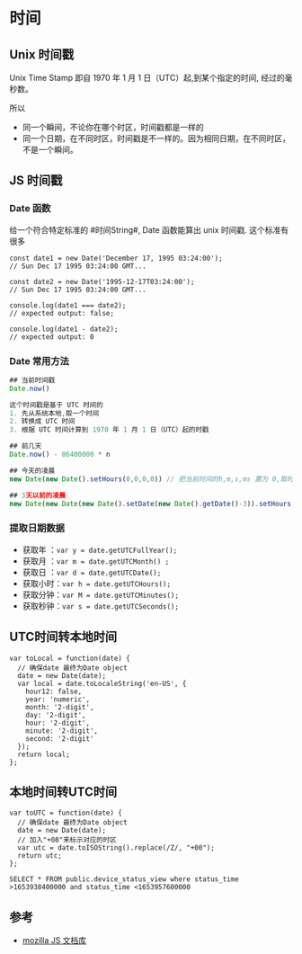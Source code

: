 # 时间

## Unix 时间戳

Unix Time Stamp
即自 1970 年 1 月 1 日（UTC）起,到某个指定的时间, 经过的毫秒数。

所以
- 同一个瞬间，不论你在哪个时区，时间戳都是一样的
- 同一个日期，在不同时区，时间戳是不一样的。因为相同日期，在不同时区，不是一个瞬间。

## JS 时间戳

### Date 函数

给一个符合特定标准的 #时间String#, Date 函数能算出 unix 时间戳.
这个标准有很多

```nodejs
const date1 = new Date('December 17, 1995 03:24:00');
// Sun Dec 17 1995 03:24:00 GMT...

const date2 = new Date('1995-12-17T03:24:00');
// Sun Dec 17 1995 03:24:00 GMT...

console.log(date1 === date2);
// expected output: false;

console.log(date1 - date2);
// expected output: 0
```

### Date 常用方法

```js
## 当前时间戳
Date.now()

这个时间戳是基于 UTC 时间的
1. 先从系统本地,取一个时间
2. 转换成 UTC 时间
3. 根据 UTC 时间计算到 1970 年 1 月 1 日（UTC）起的时戳

## 前几天
Date.now() - 86400000 * n

## 今天的凌晨
new Date(new Date().setHours(0,0,0,0)) // 把当前时间的h,m,s,ms 置为 0,取时间戳,这个时间戳转到 utc 时间后,不是 0 点 0 分

## 3天以前的凌晨
new Date(new Date(new Date().setDate(new Date().getDate()-3)).setHours(0,0,0,0))
```



### 提取日期数据

- 获取年  ：`var y = date.getUTCFullYear();`
- 获取月  ：`var m = date.getUTCMonth() ;`
- 获取日  ：`var d = date.getUTCDate();`
- 获取小时：`var h = date.getUTCHours();`
- 获取分钟：`var M = date.getUTCMinutes();`
- 获取秒钟：`var s = date.getUTCSeconds();`



## UTC时间转本地时间

```
var toLocal = function(date) {
  // 确保date 最终为Date object
  date = new Date(date);
  var local = date.toLocaleString('en-US', {
    hour12: false,
    year: 'numeric',
    month: '2-digit',
    day: '2-digit',
    hour: '2-digit',
    minute: '2-digit',
    second: '2-digit'
  });
  return local;
};
```



## 本地时间转UTC时间

````
var toUTC = function(date) {
  // 确保date 最终为Date object
  date = new Date(date);
  // 加入"+08"来标示对应的时区
  var utc = date.toISOString().replace(/Z/, "+00");
  return utc;
};
````



```
SELECT * FROM public.device_status_view where status_time >1653938400000 and status_time <1653957600000
```

## 参考

- [mozilla JS 文档库](https://developer.mozilla.org/zh-CN/docs/Web/JavaScript/Reference/Global_Objects/Date) 


